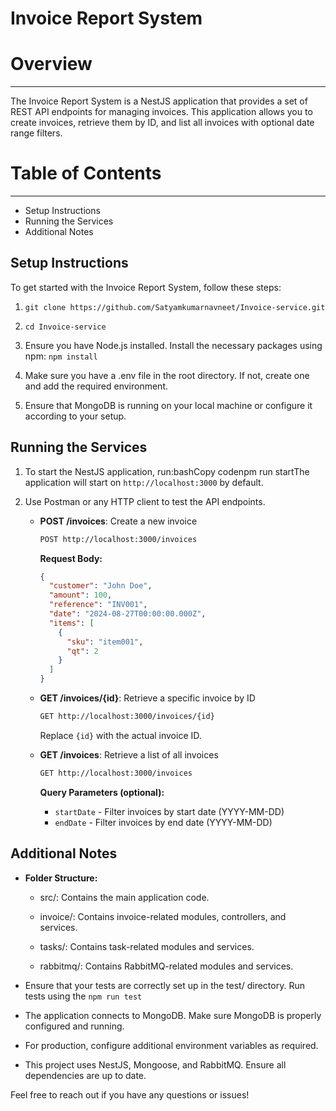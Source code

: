# Invoice Report System

# Overview
--------

The Invoice Report System is a NestJS application that provides a set of REST API endpoints for managing invoices. This application allows you to create invoices, retrieve them by ID, and list all invoices with optional date range filters.

# Table of Contents
-----------------

*   Setup Instructions  
*   Running the Services
*   Additional Notes

Setup Instructions
------------------

To get started with the Invoice Report System, follow these steps:

1.  `git clone https://github.com/Satyamkumarnavneet/Invoice-service.git`
    
2.  `cd Invoice-service`
    
3.  Ensure you have Node.js installed. Install the necessary packages using npm: `npm install`
    
4.  Make sure you have a .env file in the root directory. If not, create one and add the required environment.
    
5.  Ensure that MongoDB is running on your local machine or configure it according to your setup.
    

Running the Services
--------------------

1.  To start the NestJS application, run:bashCopy codenpm run startThe application will start on `http://localhost:3000` by default.
    
2. Use Postman or any HTTP client to test the API endpoints.

   - **POST /invoices**: Create a new invoice

     ```bash
     POST http://localhost:3000/invoices
     ```

     **Request Body:**

     ```json
     {
       "customer": "John Doe",
       "amount": 100,
       "reference": "INV001",
       "date": "2024-08-27T00:00:00.000Z",
       "items": [
         {
           "sku": "item001",
           "qt": 2
         }
       ]
     }
     ```

   - **GET /invoices/{id}**: Retrieve a specific invoice by ID

     ```bash
     GET http://localhost:3000/invoices/{id}
     ```

     Replace `{id}` with the actual invoice ID.

   - **GET /invoices**: Retrieve a list of all invoices

     ```bash
     GET http://localhost:3000/invoices
     ```

     **Query Parameters (optional):**

     - `startDate` - Filter invoices by start date (YYYY-MM-DD)
     - `endDate` - Filter invoices by end date (YYYY-MM-DD)


Additional Notes
----------------

*   **Folder Structure:**
    
    *   src/: Contains the main application code.
        
    *   invoice/: Contains invoice-related modules, controllers, and services.
        
    *   tasks/: Contains task-related modules and services.
        
    *   rabbitmq/: Contains RabbitMQ-related modules and services.
        
*   Ensure that your tests are correctly set up in the test/ directory. Run tests using the `npm run test`
    
*   The application connects to MongoDB. Make sure MongoDB is properly configured and running.
    
*   For production, configure additional environment variables as required.
    
*   This project uses NestJS, Mongoose, and RabbitMQ. Ensure all dependencies are up to date.
    

Feel free to reach out if you have any questions or issues!
